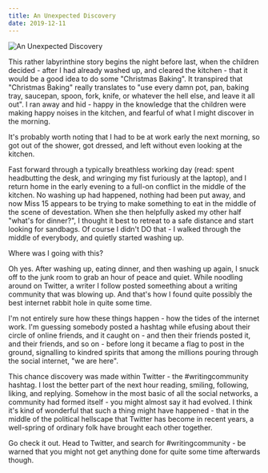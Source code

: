 ```yaml
---
title: An Unexpected Discovery
date: 2019-12-11
---
```


![An Unexpected Discovery](https://source.unsplash.com/cckf4TsHAuw/1600x900)

This rather labyrinthine story begins the night before last, when the children decided - after I had already washed up, and cleared the kitchen - that it would be a good idea to do some "Christmas Baking". It transpired that "Christmas Baking" really translates to "use every damn pot, pan, baking tray, saucepan, spoon, fork, knife, or whatever the hell else, and leave it all out". I ran away and hid - happy in the knowledge that the children were making happy noises in the kitchen, and fearful of what I might discover in the morning.

It's probably worth noting that I had to be at work early the next morning, so got out of the shower, got dressed, and left without even looking at the kitchen.

Fast forward through a typically breathless working day (read: spent headbutting the desk, and wringing my fist furiously at the laptop), and I return home in the early evening to a full-on conflict in the middle of the kitchen. No washing up had happened, nothing had been put away, and now Miss 15 appears to be trying to make something to eat in the middle of the scene of devestation. When she then helpfully asked my other half "what's for dinner?", I thought it best to retreat to a safe distance and start looking for sandbags. Of course I didn't DO that - I walked through the middle of everybody, and quietly started washing up.

Where was I going with this?

Oh yes. After washing up, eating dinner, and then washing up again, I snuck off to the junk room to grab an hour of peace and quiet. While noodling around on Twitter, a writer I follow posted someething about a writing community that was blowing up. And that's how I found quite possibly the best internet rabbit hole in quite some time.

I'm not entirely sure how these things happen - how the tides of the internet work. I'm guessing somebody posted a hashtag while efusing about their circle of online friends, and it caught on - and then their friends posted it, and their friends, and so on - before long it became a flag to post in the ground, signalling to kindred spirits that among the millions pouring through the social internet, "we are here".

This chance discovery was made within Twitter - the #writingcommunity hashtag. I lost the better part of the next hour reading, smiling, following, liking, and replying. Somehow in the most basic of all the social networks, a community had formed itself - you might almost say it had evolved. I think it's kind of wonderful that such a thing might have happened - that in the middle of the political hellscape that Twitter has become in recent years, a well-spring of ordinary folk have brought each other together.

Go check it out. Head to Twitter, and search for #writingcommunity - be warned that you might not get anything done for quite some time afterwards though.